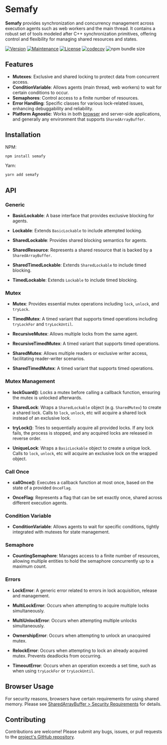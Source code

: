 # Semafy

**Semafy** provides synchronization and concurrency management across execution agents such as web workers and the main thread. It contains a robust set of tools modeled after C++ synchronization primitives, offering control and flexibility for managing shared resources and states.

[![Version](https://img.shields.io/npm/v/semafy.svg)](https://www.npmjs.com/package/semafy)
[![Maintenance](https://img.shields.io/maintenance/yes/2024.svg)](https://github.com/havelessbemore/semafy/graphs/commit-activity)
[![License](https://img.shields.io/github/license/havelessbemore/semafy.svg)](https://github.com/havelessbemore/semafy/blob/master/LICENSE)
[![codecov](https://codecov.io/gh/havelessbemore/semafy/graph/badge.svg?token=F362G7C9U0)](https://codecov.io/gh/havelessbemore/semafy)
![npm bundle size](https://img.shields.io/bundlephobia/minzip/semafy)

## Features

- **Mutexes**: Exclusive and shared locking to protect data from concurrent access.
- **ConditionVariable**: Allows agents (main thread, web workers) to wait for certain conditions to occur.
- **Semaphores**: Control access to a finite number of resources.
- **Error Handling**: Specific classes for various lock-related issues, enhancing debuggability and reliability.
- **Platform Agnostic**: Works in both [browser](#browser-usage) and server-side applications, and generally any environment that supports `SharedArrayBuffer`.

## Installation

NPM:

```bash
npm install semafy
```

Yarn:

```bash
yarn add semafy
```

## API

### Generic

- **BasicLockable**: A base interface that provides exclusive blocking for agents.

- **Lockable**: Extends `BasicLockable` to include attempted locking.

- **SharedLockable**: Provides shared blocking semantics for agents.

- **SharedResource**: Represents a shared resource that is backed by a `SharedArrayBuffer`.

- **SharedTimedLockable**: Extends `SharedLockable` to include timed blocking.

- **TimedLockable**: Extends `Lockable` to include timed blocking.

### Mutex

- **Mutex**: Provides essential mutex operations including `lock`, `unlock`, and `tryLock`.

- **TimedMutex**: A timed variant that supports timed operations including `tryLockFor` and `tryLockUntil`.

- **RecursiveMutex**: Allows multiple locks from the same agent.

- **RecursiveTimedMutex**: A timed variant that supports timed operations.

- **SharedMutex**: Allows multiple readers or exclusive writer access, facilitating reader-writer scenarios.

- **SharedTimedMutex**: A timed variant that supports timed operations.

### Mutex Management

- **lockGuard()**: Locks a mutex before calling a callback function, ensuring the mutex is unlocked afterwards.

- **SharedLock**: Wraps a `SharedLockable` object (e.g. `SharedMutex`) to create a shared lock. Calls to `lock`, `unlock`, etc will acquire a shared lock instead of an exclusive lock.

- **tryLock()**: Tries to sequentially acquire all provided locks. If any lock fails, the process is stopped, and any acquired locks are released in reverse order.

- **UniqueLock**: Wraps a `BasicLockable` object to create a unique lock. Calls to `lock`, `unlock`, etc will acquire an exclusive lock on the wrapped object.

### Call Once

- **callOnce()**: Executes a callback function at most once, based on the state of a provided `OnceFlag`.

- **OnceFlag**: Represents a flag that can be set exactly once, shared across different execution agents.

### Condition Variable

- **ConditionVariable**: Allows agents to wait for specific conditions, tightly integrated with mutexes for state management.

### Semaphore

- **CountingSemaphore**: Manages access to a finite number of resources, allowing multiple entities to hold the semaphore concurrently up to a maximum count.

### Errors

- **LockError**: A generic error related to errors in lock acquisition, release and management.

- **MultiLockError**: Occurs when attempting to acquire multiple locks simultaneously.

- **MultiUnlockError**: Occurs when attempting multiple unlocks simultaneously.

- **OwnershipError**: Occurs when attempting to unlock an unacquired mutex.

- **RelockError**: Occurs when attempting to lock an already acquired mutex. Prevents deadlocks from occurring.

- **TimeoutError**: Occurs when an operation exceeds a set time, such as when using `tryLockFor` or `tryLockUntil`.

## Browser Usage

For security reasons, browsers have certain requirements for using shared memory. Please see [SharedArrayBuffer > Security Requirements](https://developer.mozilla.org/en-US/docs/Web/JavaScript/Reference/Global_Objects/SharedArrayBuffer#security_requirements) for details.

## Contributing

Contributions are welcome! Please submit any bugs, issues, or pull requests to the [project's GitHub repository](https://github.com/havelessbemore/semafy).
